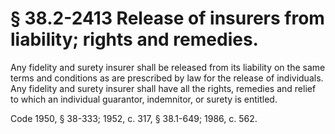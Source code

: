 # § 38.2-2413 Release of insurers from liability; rights and remedies.

<p>Any fidelity and surety insurer shall be released from its liability on the same terms and conditions as are prescribed by law for the release of individuals. Any fidelity and surety insurer shall have all the rights, remedies and relief to which an individual guarantor, indemnitor, or surety is entitled.</p><p>Code 1950, § 38-333; 1952, c. 317, § 38.1-649; 1986, c. 562.</p>